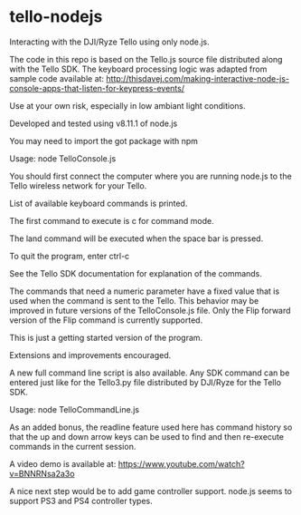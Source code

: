 # tello-nodejs
Interacting with the DJI/Ryze Tello using only node.js.

The code in this repo is based on the Tello.js source file distributed along with the Tello SDK.
The keyboard processing logic was adapted from sample code available at:
http://thisdavej.com/making-interactive-node-js-console-apps-that-listen-for-keypress-events/

Use at your own risk, especially in low ambiant light conditions.

Developed and tested using v8.11.1 of node.js

You may need to import the got package with npm

Usage: node TelloConsole.js

You should first connect the computer where you are running node.js to the Tello wireless network for your Tello.

List of available keyboard commands is printed.

The first command to execute is c for command mode.

The land command will be executed when the space bar is pressed.

To quit the program, enter ctrl-c

See the Tello SDK documentation for explanation of the commands.

The commands that need a numeric parameter have a fixed value that is used when the command is sent to the Tello. This behavior may be improved in future versions of the TelloConsole.js file. Only the Flip forward version of the Flip command is currently supported.

This is just a getting started version of the program.

Extensions and improvements encouraged.

A new full command line script is also available. Any SDK command can be entered just like for the Tello3.py file distributed by DJI/Ryze for the Tello SDK.

Usage: node TelloCommandLine.js

As an added bonus, the readline feature used here has command history so that the up and down arrow keys can be used to find and then re-execute commands in the current session.

A video demo is available at: https://www.youtube.com/watch?v=BNNRNsa2a3o

A nice next step would be to add game controller support. node.js seems to support PS3 and PS4 controller types.

